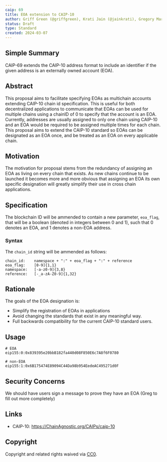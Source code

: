```yaml
---
caip: 69
title: EOA extension to CAIP-10
author: Griff Green (@griffgreen), Krati Jain (@jainkrati), Gregory Markou (@GregTheGreek)
status: Draft
type: Standard
created: 2024-03-07
---
```



## Simple Summary

CAIP-69 extends the CAIP-10 address format to include an identifier if the 
given address is an externally owned account (EOA).

## Abstract

This proposal aims to facilitate specifying EOAs as multichain accounts
extending CAIP-10 chain id specification. This is useful for both
decentralized applications to communicate that EOAs can be used for multiple 
chains using a chainID of 0 to specify that the account is an EOA. Currently, 
addresses are usually assigned to only one chain using CAIP-10 and an EOA
would be required to be assigned multiple times for each chain. This proposal 
aims to extend the CAIP-10 standard so EOAs can be designated as an EOA once,
and be treated as an EOA on every applicable chain.


## Motivation

The motivation for proposal stems from the redundancy of assigning an EOA
as living on every chain that exists. As new chains continue to be launched
it becomes more and more obvious that assigning an EOA its own specific
designation will greatly simplify their use in cross chain applications.


## Specification

The blockchain ID will be ammended to contain a new parameter, `eoa_flag`, that will be a boolean (denoted in integers between 0 and 1), such that 0 denotes an EOA, and 1 denotes a non-EOA address.

### Syntax

The `chain_id` string will be ammended as follows:

```
chain_id:    namespace + ":" + eoa_flag + ":" + reference
eoa_flag:    [0-9]{1,1}
namespace:   [-a-z0-9]{3,8}
reference:   [-_a-zA-Z0-9]{1,32}
```

## Rationale

The goals of the EOA designation is:
- Simplify the registration of EOAs in applications
- Avoid changing the standards that exist in any meaningful way.
- Full backwards compatibility for the current CAIP-10 standard users.


## Usage

```
# EOA
eip155:0:0x839395e20bbB182fa440d08F850E6c7A8f6F0780
```

```
# non-EOA
eip155:1:0x6B175474E89094C44Da98b954EedeAC495271d0F
```

## Security Concerns

We should have users sign a message to prove they have an EOA (Greg to fill out more completely)


## Links

- CAIP-10: https://ChainAgnostic.org/CAIPs/caip-10


## Copyright

Copyright and related rights waived via [CC0](../LICENSE).
